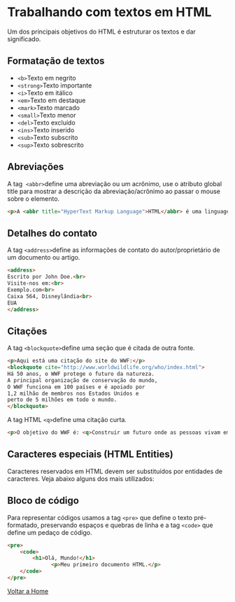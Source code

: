 # Trabalhando com textos em HTML

Um dos principais objetivos do HTML é estruturar os textos e dar significado.

## Formatação de textos

* `<b>`Texto em negrito
* `<strong>`Texto importante
* `<i>`Texto em itálico
* `<em>`Texto em destaque
* `<mark>`Texto marcado
* `<small>`Texto menor
* `<del>`Texto excluído
* `<ins>`Texto inserido
* `<sub>`Texto subscrito
* `<sup>`Texto sobrescrito

## Abreviações

A tag  `<abbr>`define uma abreviação ou um acrônimo, use o atributo global title para mostrar a descrição da abreviação/acrônimo ao passar o mouse sobre o elemento.

```html
<p>A <abbr title="HyperText Markup Language">HTML</abbr> é uma linguagem de marcação.</p>
```

## Detalhes do contato

A tag `<address>`define as informações de contato do autor/proprietário de um documento ou artigo.

```html
<address>
Escrito por John Doe.<br>
Visite-nos em:<br>
Exemplo.com<br>
Caixa 564, Disneylândia<br>
EUA
</address>
```

## Citações

A tag `<blockquote>`define uma seção que é citada de outra fonte.

```html
<p>Aqui está uma citação do site do WWF:</p>
<blockquote cite="http://www.worldwildlife.org/who/index.html">
Há 50 anos, o WWF protege o futuro da natureza.
A principal organização de conservação do mundo,
O WWF funciona em 100 países e é apoiado por
1,2 milhão de membros nos Estados Unidos e
perto de 5 milhões em todo o mundo.
</blockquote>
```

A tag HTML `<q>`define uma citação curta.

```html
<p>O objetivo do WWF é: <q>Construir um futuro onde as pessoas vivam em harmonia com a natureza.</q></p>
```

## Caracteres especiais (HTML Entities)

Caracteres reservados em HTML devem ser substituídos por entidades de caracteres. Veja abaixo alguns dos mais utilizados:

## Bloco de código

Para representar códigos usamos a tag `<pre>` que define o texto pré-formatado, preservando espaços e quebras de linha e a tag `<code>` que define um pedaço de código.

```html
<pre>
    <code>
        <h1>Olá, Mundo!</h1>
			  <p>Meu primeiro documento HTML.</p>
    </code>
</pre>
```

[Voltar a Home](../README.md)

